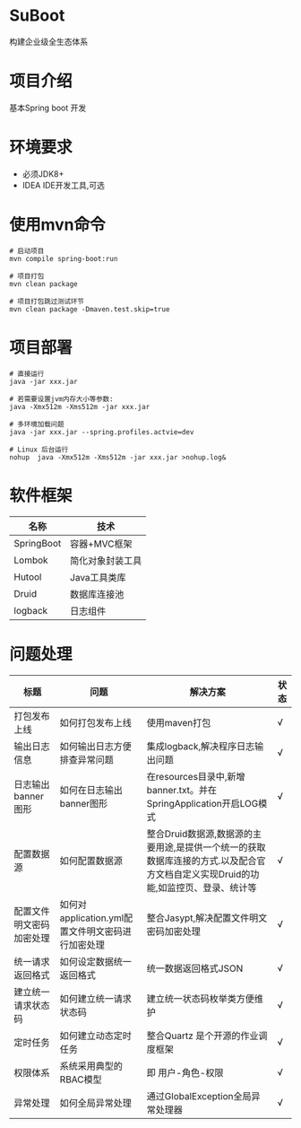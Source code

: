 # SuBoot
构建企业级全生态体系

# 项目介绍
基本Spring boot 开发

# 环境要求
* 必须JDK8+
* IDEA IDE开发工具,可选

# 使用mvn命令
```
# 启动项目
mvn compile spring-boot:run

# 项目打包
mvn clean package

# 项目打包跳过测试环节
mvn clean package -Dmaven.test.skip=true
```

# 项目部署
```
# 直接运行
java -jar xxx.jar

# 若需要设置jvm内存大小等参数:
java -Xmx512m -Xms512m -jar xxx.jar

# 多环境加载问题
java -jar xxx.jar --spring.profiles.actvie=dev 

# Linux 后台运行
nohup  java -Xmx512m -Xms512m -jar xxx.jar >nohup.log&

```


# 软件框架
| 名称         | 技术       |
|------------|----------|
| SpringBoot | 容器+MVC框架 |
| Lombok     | 简化对象封装工具 |
| Hutool     | Java工具类库 |
| Druid      | 数据库连接池   |
| logback    | 日志组件     |

# 问题处理

| 标题           | 问题                               | 解决方案                                                                     | 状态  |
|--------------|----------------------------------|--------------------------------------------------------------------------|-----|
| 打包发布上线       | 如何打包发布上线                         | 使用maven打包                                                                | √   |
| 输出日志信息       | 如何输出日志方便排查异常问题                   | 集成logback,解决程序日志输出问题                                                     | √   |
| 日志输出banner图形 | 如何在日志输出banner图形                  | 在resources目录中,新增banner.txt。并在SpringApplication开启LOG模式                    | √   |
| 配置数据源        | 如何配置数据源                          | 整合Druid数据源,数据源的主要用途,是提供一个统一的获取数据库连接的方式.以及配合官方文档自定义实现Druid的功能,如监控页、登录、统计等 | √   |
| 配置文件明文密码加密处理 | 如何对application.yml配置文件明文密码进行加密处理 | 整合Jasypt,解决配置文件明文密码加密处理                                                  | √   |
| 统一请求返回格式     | 如何设定数据统一返回格式                     | 统一数据返回格式JSON                                                             | √   |
| 建立统一请求状态码    | 如何建立统一请求状态码                      | 建立统一状态码枚举类方便维护                                                           | √   |
| 定时任务         | 如何建立动态定时任务                       | 整合Quartz 是个开源的作业调度框架                                                     | √   |
| 权限体系         | 系统采用典型的 RBAC模型                   | 即 用户-角色-权限                                                               | √   |
| 异常处理         | 如何全局异常处理                         | 通过GlobalException全局异常处理器                                                 | √   |

